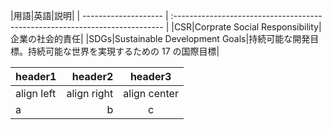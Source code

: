 |用語|英語|説明|
| -------------------- | :--------------------------------------------------------------------------- |
|CSR|Corprate Social Responsibility|企業の社会的責任|
|SDGs|Sustainable Development Goals|持続可能な開発目標。持続可能な世界を実現するための 17 の国際目標|

|header1|header2|header3|
|:--|--:|:--:|
|align left|align right|align center|
|a|b|c|